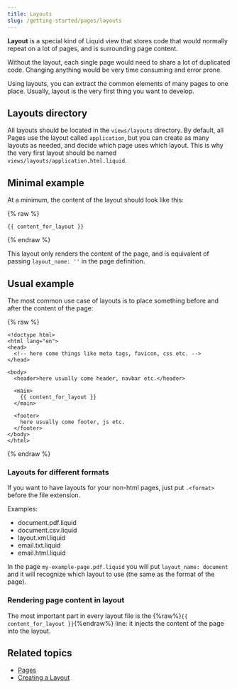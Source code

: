 ```yaml
---
title: Layouts
slug: /getting-started/pages/layouts
---
```


**Layout** is a special kind of Liquid view that stores code that would normally repeat on a lot of pages, and is surrounding page content.

Without the layout, each single page would need to share a lot of duplicated code. Changing anything would be very time consuming and error prone. 

Using layouts, you can extract the common elements of many pages to one place. Usually, layout is the very first thing you want to develop.

## Layouts directory

All layouts should be located in the `views/layouts` directory. By default, all Pages use the layout called `application`, but you can create as many layouts as needed, and decide which page uses which layout. This is why the very first layout should be named `views/layouts/application.html.liquid`.

## Minimal example

At a minimum, the content of the layout should look like this:

{% raw %}

```liquid
{{ content_for_layout }}
```

{% endraw %}

This layout only renders the content of the page, and is equivalent of passing `layout_name: ''` in the page definition.

## Usual example

The most common use case of layouts is to place something before and after the content of the page:

{% raw %}

```liquid
<!doctype html>
<html lang="en">
<head>
  <!-- here come things like meta tags, favicon, css etc. -->
</head>

<body>
  <header>here usually come header, navbar etc.</header>

  <main>
    {{ content_for_layout }}
  </main>

  <footer>
    here usually come footer, js etc.
  </footer>
</body>
</html>
```

{% endraw %}

### Layouts for different formats

If you want to have layouts for your non-html pages, just put `.<format>` before the file extension.

Examples:

* document.pdf.liquid
* document.csv.liquid
* layout.xml.liquid
* email.txt.liquid
* email.html.liquid

In the page `my-example-page.pdf.liquid` you will put `layout_name: document` and it will recognize which layout to use (the same as the format of the page).

### Rendering page content in layout

The most important part in every layout file is the {%raw%}`{{ content_for_layout }}`{%endraw%} line: it injects the content of the page into the layout.  

## Related topics 
* [Pages]()
* [Creating a Layout]()
